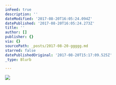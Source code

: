 ```yaml
---
inFeed: true
description: ''
dateModified: '2017-08-20T16:05:24.094Z'
datePublished: '2017-08-20T16:05:24.273Z'
title: ''
author: []
publisher: {}
via: {}
sourcePath: _posts/2017-08-20-ggggg.md
starred: false
datePublishedOriginal: '2017-08-20T15:17:09.525Z'
_type: Blurb

---
```

![](https://the-grid-user-content.s3-us-west-2.amazonaws.com/823e00ce-cada-44a7-9e1e-afe69a7bd97c.png)